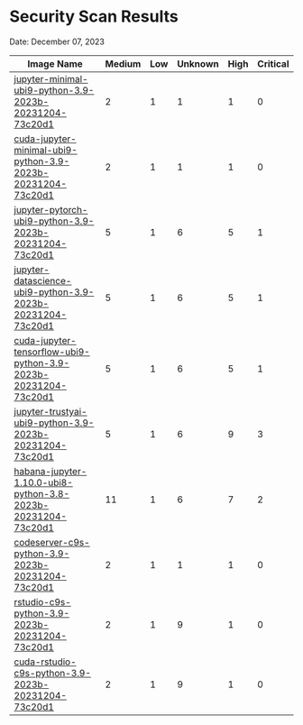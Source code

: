 # Security Scan Results

Date: December 07, 2023

| Image Name | Medium | Low | Unknown | High | Critical |
|------------|-------|-----|---------|------|------|
| [jupyter-minimal-ubi9-python-3.9-2023b-20231204-73c20d1](https://quay.io/repository/opendatahub/workbench-images/manifest/sha256:cde20ac445d25c70d95042a546334c398ed3fca73e85530f0ffef3cbdb6ec746?tab=vulnerabilities) | 2 | 1 | 1 | 1 | 0 |
| [cuda-jupyter-minimal-ubi9-python-3.9-2023b-20231204-73c20d1](https://quay.io/repository/opendatahub/workbench-images/manifest/sha256:0f2f49da81f12f900579f5ccf0f1990e2ea94a2c1a2b8848dce6f9e9d2dd6d6f?tab=vulnerabilities) | 2 | 1 | 1 | 1 | 0 |
| [jupyter-pytorch-ubi9-python-3.9-2023b-20231204-73c20d1](https://quay.io/repository/opendatahub/workbench-images/manifest/sha256:33308e9b150032feeee8a46235e94311bc5bca0da1264a6164dcfb50a08a1c4d?tab=vulnerabilities) | 5 | 1 | 6 | 5 | 1 |
| [jupyter-datascience-ubi9-python-3.9-2023b-20231204-73c20d1](https://quay.io/repository/opendatahub/workbench-images/manifest/sha256:92526746eb68c5d9484613445e2dab19c92885758df67611b70b5d50ff392247?tab=vulnerabilities) | 5 | 1 | 6 | 5 | 1 |
| [cuda-jupyter-tensorflow-ubi9-python-3.9-2023b-20231204-73c20d1](https://quay.io/repository/opendatahub/workbench-images/manifest/sha256:88787e5761cf979e3e9b97f29d945bc510699d39083445279d75e8b7e1925ffb?tab=vulnerabilities) | 5 | 1 | 6 | 5 | 1 |
| [jupyter-trustyai-ubi9-python-3.9-2023b-20231204-73c20d1](https://quay.io/repository/opendatahub/workbench-images/manifest/sha256:6720f6f7f0d82632e14ba3874f686c4a066546b587b6166e55aa63dc5317903d?tab=vulnerabilities) | 5 | 1 | 6 | 9 | 3 |
| [habana-jupyter-1.10.0-ubi8-python-3.8-2023b-20231204-73c20d1](https://quay.io/repository/opendatahub/workbench-images/manifest/sha256:6e2859e22940b9d9b84c20a44e67740eac0a03839c5fa87b8480d23e1c423a29?tab=vulnerabilities) | 11 | 1 | 6 | 7 | 2 |
| [codeserver-c9s-python-3.9-2023b-20231204-73c20d1](https://quay.io/repository/opendatahub/workbench-images/manifest/sha256:567aea6487138061ccec512bdfeed754abd30254a7d187d1509ba31ae8d21202?tab=vulnerabilities) | 2 | 1 | 1 | 1 | 0 |
| [rstudio-c9s-python-3.9-2023b-20231204-73c20d1](https://quay.io/repository/opendatahub/workbench-images/manifest/sha256:9fb1c4d00b7eb83a80643ad944b8c8adbf7274e613d904aa94ec2be819cdf06a?tab=vulnerabilities) | 2 | 1 | 9 | 1 | 0 |
| [cuda-rstudio-c9s-python-3.9-2023b-20231204-73c20d1](https://quay.io/repository/opendatahub/workbench-images/manifest/sha256:e7fcb44bd02ce69d55e45e2fcefcfd8799eaea16c65edf1d46ac4679da58d362?tab=vulnerabilities) | 2 | 1 | 9 | 1 | 0 |

